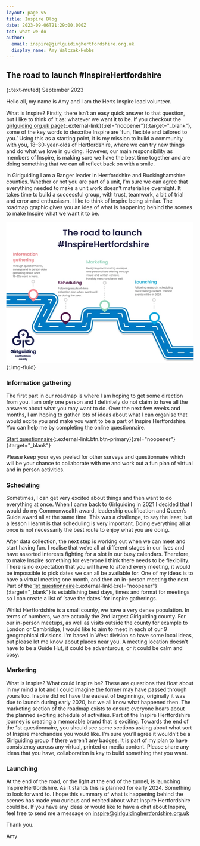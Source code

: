 ```yaml
---
layout: page-v5
title: Inspire Blog
date: 2023-09-06T21:29:00.000Z
toc: what-we-do
author:
  email: inspire@girlguidinghertfordshire.org.uk
  display_name: Amy Walczak-Hobbs
---
```

## The road to launch #InspireHertfordshire

{:.text-muted}
September 2023

Hello all, my name is Amy and I am the Herts Inspire lead volunteer.  

What is Inspire? Firstly, there isn’t an easy quick answer to that question, but I like to think of it as: whatever we want it to be. If you checkout the [girlguiding.org.uk page](https://www.girlguiding.org.uk/what-we-do/inspire/){:.external-link}{:rel="noopener"}{:target="_blank"}, some of the key words to describe Inspire are ‘fun, flexible and tailored to you.’ Using this as a starting point, it is my mission to build a community with you, 18–30-year-olds of Hertfordshire, where we can try new things and do what we love in guiding. However, our main responsibility as members of Inspire, is making sure we have the best time together and are doing something that we can all reflect back on with a smile.  

In Girlguiding I am a Ranger leader in Hertfordshire and Buckinghamshire counties. Whether or not you are part of a unit, I’m sure we can agree that everything needed to make a unit work doesn’t materialise overnight. It takes time to build a successful group, with trust, teamwork, a bit of trial and error and enthusiasm. I like to think of Inspire being similar. The roadmap graphic gives you an idea of what is happening behind the scenes to make Inspire what we want it to be.

![The road to launch #InspireHertfordshire](/assets/images/2023/09/inspire-launch.webp){:.img-fluid}

### Information gathering

The first part in our roadmap is where I am hoping to get some direction from you. I am only one person and I definitely do not claim to have all the answers about what you may want to do. Over the next few weeks and months, I am hoping to gather lots of ideas about what I can organise that would excite you and make you want to be a part of Inspire Hertfordshire.  You can help me by completing the online questionnaire.

[Start questionnaire](https://docs.google.com/forms/d/e/1FAIpQLSf-s-2IJR_caRUmM53KxQx3VHgwLaY1KGs-Sv7OhYytvScXtw/viewform?usp=sf_link){:.external-link.btn.btn-primary}{:rel="noopener"}{:target="_blank"}

Please keep your eyes peeled for other surveys and questionnaire which will be your chance to collaborate with me and work out a fun plan of virtual and in person activities.

### Scheduling

Sometimes, I can get very excited about things and then want to do everything at once. When I came back to Girlguiding in 2021 I decided that I would do my Commonwealth award, leadership qualification and Queen’s Guide award all at the same time. This was a challenge, to say the least, but a lesson I learnt is that scheduling is very important. Doing everything all at once is not necessarily the best route to enjoy what you are doing.

After data collection, the next step is working out when we can meet and start having fun. I realise that we’re all at different stages in our lives and have assorted interests fighting for a slot in our busy calendars. Therefore, to make Inspire something for everyone I think there needs to be flexibility. There is no expectation that you will have to attend every meeting, it would be impossible to pick dates we can all be available for. One of my ideas is to have a virtual meeting one month, and then an in-person meeting the next. Part of the [1st questionnaire](https://docs.google.com/forms/d/e/1FAIpQLSf-s-2IJR_caRUmM53KxQx3VHgwLaY1KGs-Sv7OhYytvScXtw/viewform?usp=sf_link){:.external-link}{:rel="noopener"}{:target="_blank"} is establishing best days, times and format for meetings so I can create a list of ‘save the dates’ for Inspire gatherings.

Whilst Hertfordshire is a small county, we have a very dense population. In terms of numbers, we are actually the 2nd largest Girlguiding county. For our in-person meetups, as well as visits outside the county for example to London or Cambridge, I would like to aim to meet in each of our 9 geographical divisions.  I’m based in West division so have some local ideas, but please let me know about places near you. A meeting location doesn’t have to be a Guide Hut, it could be adventurous, or it could be calm and cosy.

### Marketing

What is Inspire? What could Inspire be? These are questions that float about in my mind a lot and I could imagine the former may have passed through yours too. Inspire did not have the easiest of beginnings, originally it was due to launch during early 2020, but we all know what happened then. The marketing section of the roadmap exists to ensure everyone hears about the planned exciting schedule of activities. Part of the Inspire Hertfordshire journey is creating a memorable brand that is exciting.  Towards the end of the 1st questionnaire, you should see some sections asking about what sort of Inspire merchandise you would like. I’m sure you’ll agree it wouldn’t be a Girlguiding group if there weren’t any badges. It is part of my plan to have consistency across any virtual, printed or media content. Please share any ideas that you have, collaboration is key to build something that you want.

### Launching

At the end of the road, or the light at the end of the tunnel, is launching Inspire Hertfordshire. As it stands this is planned for early 2024. Something to look forward to. I hope this summary of what is happening behind the scenes has made you curious and excited about what Inspire Hertfordshire could be. If you have any ideas or would like to have a chat about Inspire, feel free to send me a message on <inspire@girlguidinghertfordshire.org.uk>

Thank you.

Amy
